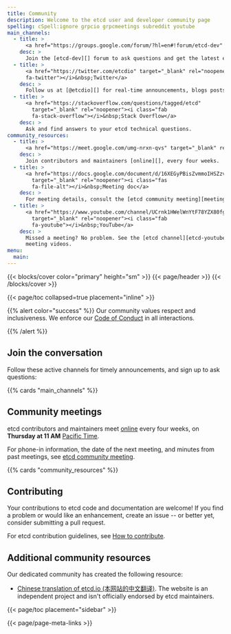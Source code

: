 ```yaml
---
title: Community
description: Welcome to the etcd user and developer community page
spelling: cSpell:ignore grpcio grpcmeetings subreddit youtube
main_channels:
  - title: >
      <a href="https://groups.google.com/forum/?hl=en#!forum/etcd-dev" target="_blank" rel="noopener"><i class="fab fa-google"></i>&nbsp;Google Group</a>
    desc: >
      Join the [etcd-dev][] forum to ask questions and get the latest etcd news.
  - title: >
      <a href="https://twitter.com/etcdio" target="_blank" rel="noopener"><i class="fab
      fa-twitter"></i>&nbsp;Twitter</a>
    desc: >
      Follow us at [@etcdio][] for real-time announcements, blogs posts, and more.
  - title: >
      <a href="https://stackoverflow.com/questions/tagged/etcd"
        target="_blank" rel="noopener"><i class="fab
        fa-stack-overflow"></i>&nbsp;Stack Overflow</a>
    desc: >
      Ask and find answers to your etcd technical questions.
community_resources:
  - title: >
      <a href="https://meet.google.com/umg-nrxn-qvs" target="_blank" rel="noopener"><i class="fab fa-google"></i>&nbsp;Google Meet</a>
    desc: >
      Join contributors and maintainers [online][], every four weeks.
  - title: >
      <a href="https://docs.google.com/document/d/16XEGyPBisZvmmoIHSZzv__LoyOeluC5a4x353CX0SIM"
        target="_blank" rel="noopener"><i class="fas
        fa-file-alt"></i>&nbsp;Meeting doc</a>
    desc: >
      For meeting details, consult the [etcd community meeting][meeting-doc] document.
  - title: >
      <a href="https://www.youtube.com/channel/UCrnk1HWelWnYtF78YZX80fg"
        target="_blank" rel="noopener"><i class="fab
        fa-youtube"></i>&nbsp;YouTube</a>
    desc: >
      Missed a meeting? No problem. See the [etcd channel][etcd-youtube] for
      meeting videos.
menu:
  main:
---
```


{{< blocks/cover color="primary" height="sm" >}}
{{< page/header >}}
{{< /blocks/cover >}}

<div class="container l-container--padded">

<div class="row">
{{< page/toc collapsed=true placement="inline" >}}
</div>

<div class="row">
<div class="col-12 col-lg-8">

{{% alert color="success" %}}
  <i class='fas fa-users'></i>
  Our community values respect and inclusiveness. We enforce our [Code of
  Conduct][] in all interactions.

  [Code of Conduct]: https://github.com/cncf/foundation/blob/master/code-of-conduct.md
{{% /alert %}}

## Join the conversation

Follow these active channels for timely announcements, and sign up to ask
questions:

{{% cards "main_channels" %}}

## Community meetings

etcd contributors and maintainers meet [online][] every four weeks, on **Thursday
at 11 AM** [Pacific Time][].

For phone-in information, the date of the next meeting, and minutes from past
meetings, see [etcd community meeting][meeting-doc].

{{% cards "community_resources" %}}

## Contributing

Your contributions to etcd code and documentation are welcome! If you find a
problem or would like an enhancement, create an issue -- or better yet, consider
submitting a pull request.

For etcd contribution guidelines, see [How to contribute][].

## Additional community resources

Our dedicated community has created the following resource:

* [Chinese translation of etcd.io (本网站的中文翻译)](https://etcd.cn). The website is an independent project and isn't officially endorsed by etcd maintainers.

</div>

{{< page/toc placement="sidebar" >}}

</div>

{{< page/page-meta-links >}}

</div>

[@etcdio]: https://twitter.com/etcdio
[etcd-dev]: https://groups.google.com/forum/?hl=en#!forum/etcd-dev
[etcd-youtube]: https://www.youtube.com/channel/UC7tUWR24I5AR9NMsG-NYBlg
[How to contribute]: https://github.com/etcd-io/etcd/blob/main/CONTRIBUTING.md
[meeting-doc]: https://docs.google.com/document/d/16XEGyPBisZvmmoIHSZzv__LoyOeluC5a4x353CX0SIM
[online]: https://meet.google.com/umg-nrxn-qvs
[Pacific Time]: https://www.timeanddate.com/time/zones/pt
